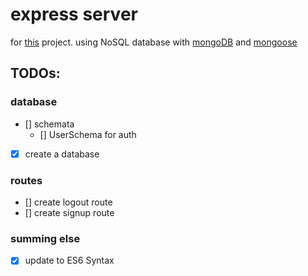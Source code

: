 # express server

for [this](https://github.com/AnnaGraphic/codeknacker) project. using NoSQL database with [mongoDB](https://www.mongodb.com) and [mongoose](https://mongoosejs.com)

## TODOs:

### database

- [] schemata
    - [] UserSchema for auth
- [x] create a database

### routes

- [] create logout route
- [] create signup route

### summing else

- [X] update to ES6 Syntax
